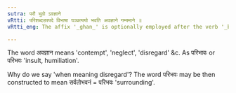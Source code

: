 ```yaml
---
sutra: परौ भुवो ऽवज्ञाने
vRtti: परिशब्दउपपदे विभाषा घञ्प्रत्ययो भवति अवज्ञाने गम्यमाने ॥
vRtti_eng: The affix '_ghan_' is optionally employed after the verb '_bhu_', the word '_pari_' being in construction, and the sense of the word so formed being 'disregard'.

---
```

The word अवज्ञान means 'contempt', 'neglect', 'disregard' &c. As परिभावः or परिभवः 'insult, humiliation'.
 
Why do we say 'when meaning disregard'? The word परिभवः may be then constructed to mean सर्वतोभवनं = परिभवः 'surrounding'.